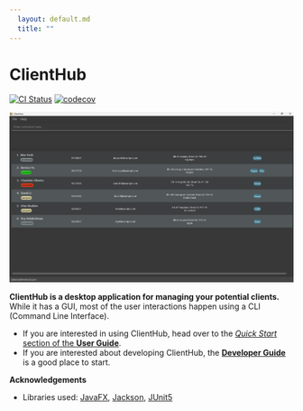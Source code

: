 ```yaml
---
  layout: default.md
  title: ""
---
```


# ClientHub

[![CI Status](https://github.com/AY2526S1-CS2103T-T14-2/tp/workflows/Java%20CI/badge.svg)](https://github.com/AY2526S1-CS2103T-T14-2/tp/actions)
[![codecov](https://codecov.io/gh/AY2526S1-CS2103T-T14-2/tp/branch/master/graph/badge.svg)](https://codecov.io/gh/AY2526S1-CS2103T-T14-2/tp)

![Ui](images/Ui.png)

**ClientHub is a desktop application for managing your potential clients.** While it has a GUI, most of the user interactions happen using a CLI (Command Line Interface).

* If you are interested in using ClientHub, head over to the [_Quick Start_ section of the **User Guide**](UserGuide.html#quick-start).
* If you are interested about developing ClientHub, the [**Developer Guide**](DeveloperGuide.html) is a good place to start.


**Acknowledgements**

* Libraries used: [JavaFX](https://openjfx.io/), [Jackson](https://github.com/FasterXML/jackson), [JUnit5](https://github.com/junit-team/junit5)

